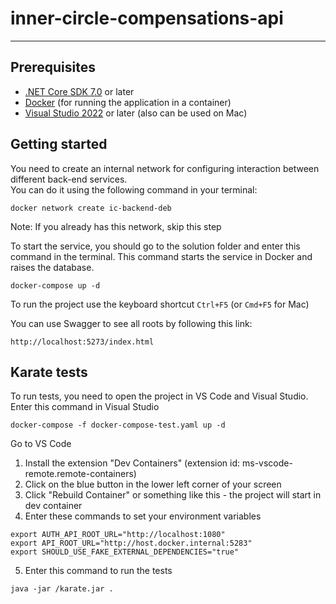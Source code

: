 # inner-circle-compensations-api

____
## Prerequisites
- [.NET Core SDK 7.0](https://dotnet.microsoft.com/en-us/download/dotnet/7.0) or later
- [Docker](https://www.docker.com/get-started/) (for running the application in a container)
- [Visual Studio 2022](https://visualstudio.microsoft.com/downloads/)
or later (also can be used on Mac)


## Getting started

You need to create an internal network for configuring interaction between different back-end services.  
You can do it using the following command in your terminal: 
```
docker network create ic-backend-deb
```  
Note: If you already has this network, skip this step

To start the service, you should go to the solution folder and enter this command in the terminal. This command starts the service in Docker and raises the database.
```
docker-compose up -d
```
To run the project use the keyboard shortcut `Ctrl+F5` (or `Cmd+F5` for Mac)

You can use Swagger to see all roots by following this link:
```
http://localhost:5273/index.html
```

## Karate tests

To run tests, you need to open the project in VS Code and Visual Studio.
Enter this command in Visual Studio
```
docker-compose -f docker-compose-test.yaml up -d
```

Go to VS Code
1. Install the extension "Dev Containers" (extension id: ms-vscode-remote.remote-containers)
2. Click on the blue button in the lower left corner of your screen
3. Click "Rebuild Container" or something like this - the project will start in dev container
4. Enter these commands to set your environment variables
```
export AUTH_API_ROOT_URL="http://localhost:1080"
export API_ROOT_URL="http://host.docker.internal:5283"
export SHOULD_USE_FAKE_EXTERNAL_DEPENDENCIES="true"
```
5. Enter this command to run the tests
```
java -jar /karate.jar .
```



